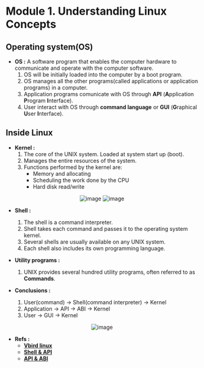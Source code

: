 # Module **1.**  Understanding Linux Concepts

## Operating system(OS)
* __OS :__   A software program that enables the computer hardware to communicate and operate with the computer software.
  1. OS will be initially loaded into the computer by a boot program.
  2. OS manages all the other programs(called applications or application programs) in a computer.
  3. Application programs comunicate with OS through **API** (**A**pplication **P**rogram **I**nterface).
  4. User interact with OS through **command language** or **GUI** (**G**raphical **U**ser **I**nterface).
  
## Inside Linux
* __Kernel :__
  1. The core of the UNIX system. Loaded at system start up (boot).
  2. Manages the entire resources of the system.
  3. Functions performed by the kernel are:
      * Memory and allocating
      * Scheduling the work done by the CPU
      * Hard disk read/write
  
<div align=center>

![image](http://linux.vbird.org/linux_basic/0320bash/0320bash_1.jpg)
![image](http://linux.vbird.org/linux_basic/0320bash/0320bash_2.jpg)    

</div>

* __Shell :__
  1. The shell is a command interpreter.
  2. Shell takes each command and passes it to the operating system kernel.
  3. Several shells are usually available on any UNIX system. 
  4. Each shell also includes its own programming language. 
  
* __Utility programs :__
  1. UNIX provides several hundred utility programs, often referred to as **Commands**. 
  
* __Conclusions :__
  1. User(command) -> Shell(command interpreter) -> Kernel
  2. Application -> API -> ABI -> Kernel
  3. User -> GUI -> Kernel

<div align=center>

![image](http://docplayer.net/docs-images/26/9385319/images/70-0.png)

</div>

* __Refs :__ 
  * [__Vbird linux__][0]
  * [__Shell & API__][1]
  * [__API & ABI__][2]

[0]: http://linux.vbird.org/linux_basic/0320bash/0320bash-fc4.php
[1]: https://www.quora.com/What-is-the-difference-between-a-kernel-and-shell
[2]: http://gaocegege.com/Blog/csp/xen-kvm
